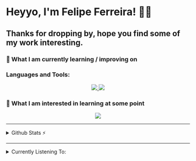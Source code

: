 # Heyyo, I'm Felipe Ferreira! 👋👋

## Thanks for dropping by, hope you find some of my work interesting.

### 📖 What I am currently learning / improving on

### Languages and Tools:

<p align="center">
  <a href="https://skillicons.dev">
    <img src="https://skillicons.dev/icons?i=c,cpp,cs,dotnet,java,py,mysql,html,css,js,ts" />
    <img src="https://skillicons.dev/icons?i=vscode,eclipse,idea,git,github,figma" />
  </a>
</p>

### 👾 What I am interested in learning at some point

<p align="center">
  <a href="https://skillicons.dev">
    <img src="https://skillicons.dev/icons?i=aws,azure,gcp,bots,firebase,docker,kotlin,swift,flutter,ruby,nginx,nodejs," />
  </a>
</p>

---

<details>
  <summary>Github Stats ⚡</summary>

<!-- ![Visitor Count](https://komarev.com/ghpvc/?username=LuisFelipeFrancisco&label=Visitors&style=for-the-badge) -->

<p align="center">
  <a href="https://github.com/LuisFelipeFrancisco">
    <img src="https://github-readme-stats.vercel.app/api?username=LuisFelipeFrancisco&show_icons=true&theme=github_dark&hide_border=true" /><img src="https://github-readme-streak-stats.herokuapp.com/?user=LuisFelipeFrancisco&theme=github-dark-blue&hide_border=true" />
    <!-- <img src="https://activity-graph.herokuapp.com/graph?username=LuisFelipeFrancisco&theme=react-dark" /> -->
    <img src="https://github-readme-stats.vercel.app/api/top-langs/?username=LuisFelipeFrancisco&layout=compact&hide=c,c%2B%2B,powershell&line_height=20&title_color=FFFFFF&icon_color=FFFFFF&text_color=FFFFFF&bg_color=0D1117" />
  </a>
</p>
</details>

---

<details>
  <summary>Currently Listening To: </summary>
    <a href="https://www.data-card-for-spotify.com/card?user_id=trunkios">
    <img src="https://www.data-card-for-spotify.com/api/card?user_id=trunkios&hide_recents=1&hide_top_artists=1&hide_title=1" alt="Data Card for Spotify">
    </a>
</details>
